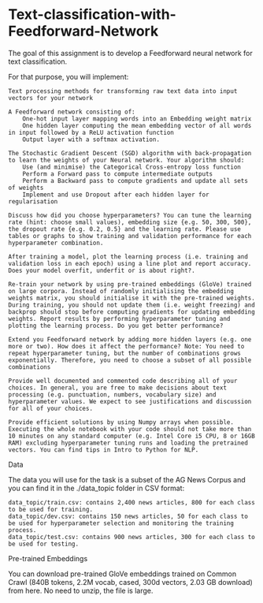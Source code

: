 # Text-classification-with-Feedforward-Network

The goal of this assignment is to develop a Feedforward neural network for text classification.

For that purpose, you will implement:

    Text processing methods for transforming raw text data into input vectors for your network

    A Feedforward network consisting of:
        One-hot input layer mapping words into an Embedding weight matrix
        One hidden layer computing the mean embedding vector of all words in input followed by a ReLU activation function
        Output layer with a softmax activation.

    The Stochastic Gradient Descent (SGD) algorithm with back-propagation to learn the weights of your Neural network. Your algorithm should:
        Use (and minimise) the Categorical Cross-entropy loss function
        Perform a Forward pass to compute intermediate outputs
        Perform a Backward pass to compute gradients and update all sets of weights
        Implement and use Dropout after each hidden layer for regularisation

    Discuss how did you choose hyperparameters? You can tune the learning rate (hint: choose small values), embedding size {e.g. 50, 300, 500}, the dropout rate {e.g. 0.2, 0.5} and the learning rate. Please use tables or graphs to show training and validation performance for each hyperparameter combination.

    After training a model, plot the learning process (i.e. training and validation loss in each epoch) using a line plot and report accuracy. Does your model overfit, underfit or is about right?.

    Re-train your network by using pre-trained embeddings (GloVe) trained on large corpora. Instead of randomly initialising the embedding weights matrix, you should initialise it with the pre-trained weights. During training, you should not update them (i.e. weight freezing) and backprop should stop before computing gradients for updating embedding weights. Report results by performing hyperparameter tuning and plotting the learning process. Do you get better performance?

    Extend you Feedforward network by adding more hidden layers (e.g. one more or two). How does it affect the performance? Note: You need to repeat hyperparameter tuning, but the number of combinations grows exponentially. Therefore, you need to choose a subset of all possible combinations

    Provide well documented and commented code describing all of your choices. In general, you are free to make decisions about text processing (e.g. punctuation, numbers, vocabulary size) and hyperparameter values. We expect to see justifications and discussion for all of your choices.

    Provide efficient solutions by using Numpy arrays when possible. Executing the whole notebook with your code should not take more than 10 minutes on any standard computer (e.g. Intel Core i5 CPU, 8 or 16GB RAM) excluding hyperparameter tuning runs and loading the pretrained vectors. You can find tips in Intro to Python for NLP.

Data

The data you will use for the task is a subset of the AG News Corpus and you can find it in the ./data_topic folder in CSV format:

    data_topic/train.csv: contains 2,400 news articles, 800 for each class to be used for training.
    data_topic/dev.csv: contains 150 news articles, 50 for each class to be used for hyperparameter selection and monitoring the training process.
    data_topic/test.csv: contains 900 news articles, 300 for each class to be used for testing.

Pre-trained Embeddings

You can download pre-trained GloVe embeddings trained on Common Crawl (840B tokens, 2.2M vocab, cased, 300d vectors, 2.03 GB download) from here. No need to unzip, the file is large.
